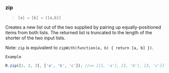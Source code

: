 ### zip

> ```[a] → [b] → [[a,b]]```

Creates a new list out of the two supplied by pairing up equally-positioned items from both lists. The returned list is truncated to the length of the shorter of the two input lists.

Note: `zip` is equivalent to `zipWith(function(a, b) { return [a, b] })`.

`Example`

```js
R.zip([1, 2, 3], ['a', 'b', 'c']); //=> [[1, 'a'], [2, 'b'], [3, 'c']]
```